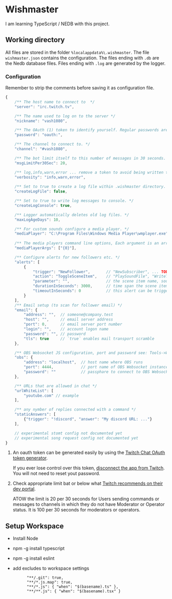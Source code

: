 # Wishmaster
I am learning TypeScript / NEDB with this project.

## Working directory
All files are stored in the folder ```%localappdata%\.wishmaster```. 
The file ```wishmaster.json``` contains the configuration.
The files ending with ```.db``` are the Nedb database files.
Files ending with ```.log``` are generated by the logger.

### Configuration
Remember to strip the comments before saving it as configuration file.
```javascript
{
	/** The host name to connect to  */
	"server": "irc.twitch.tv", 

	/** The name used to log on to the server */
	"nickname": "vash1080", 

	/** The OAuth (1) token to identify yourself. Regular passwords are not supported. */
	"password": "oauth:",

	/** The channel to connect to. */
	"channel": "#vash1080",

	/** The bot limit itself to this number of messages in 30 seconds. (2) */
	"msgLimitPer30Sec": 20,

	/** log,info,warn,error ... remove a token to avoid being written to log file. */
	"verbosity": "info,warn,error",
	
	/** Set to true to create a log file within .wishmaster directory. */
	"createLogFile": false,

	/** Set to true to write log messages to console. */
	"createLogConsole": true,

	/** Logger automatically deletes old log files. */
	"maxLogAgeDays": 10,

	/** For custom sounds configure a media player. */
	"mediaPlayer": "C:\Program Files\Windows Media Player\wmplayer.exe",
	
	/** The media players command line options, Each argument is an array item. {0} is replaced by the sound file. */
	"mediaPlayerArgs": ["{0}"],

	/** Configure alerts for new followers etc. */
	"alerts": [
		{
			"trigger": "NewFollower",       // "NewSubscriber", ... TODO complete list and add doc
			"action": "ToggleSceneItem",    // "PlaySoundFile", "WriteTextMessage"
			"parameter": "",                // the scene item name, sound file name, text message
			"durationInSeconds": 3000,      // time span the scene item shall be visible and minimum time between other alerts
			"timeoutInSeconds": 0           // this alert can be triggered again after this timespan, if occurring in between it is dropped
		}
	], 
	/** Email setup (to scan for follower email) */
	"email": {
		"address": "",  // someone@company.test
		"host": "",     // email server address 
		"port": 0,      // email server port number
		"login": "",    // account logon name
		"password": "", // password
		"tls": true     // `true` enables mail transport scramble
	},

	/** OBS Websocket JS configuration, port and password see: Tools->WebSocket Server Settings */
	"obs": {
		"address": "localhost",  // host name where OBS runs
		"port": 4444,            // port name of OBS Websocket instance
		"password": ""           // passphare to connect to OBS Websocket
	},

	/** URLs that are allowed in chat */
	"urlWhiteList": [
		"youtube.com" // example
	],

	/** any nymber of replies connected with a command */
	"staticAnswers": [
		{"trigger": "!discord", "answer": "My discord URL: ..."}
	],

	// experimental stomt config not documented yet 
	// experimental song request config not documented yet 
}
```

1. An oauth token can be generated easily by using the 
[Twitch Chat OAuth token generator](https://twitchapps.com/tmi/). 

   If you ever lose control over this token, 
   [disconnect the app from Twitch](https://www.twitch.tv/settings/connections). 
   You will not need to reset yout password.

2. Check appropriate limit bat or below what 
[Twitch recommends on their dev portal](https://dev.twitch.tv/docs/irc).

   ATOW the limit is 20 per 30 seconds for Users sending commands or messages to 
   channels in which they do not have Moderator or Operator status. It is 100 per 30 
   seconds for moderators or operators.



## Setup Workspace
* Install Node
* npm -g install typescript
* npm -g install eslint
* add excludes to workspace settings

			"**/.git": true,
			"**/*.js.map": true,
			"**/*.js": { "when": "$(basename).ts" },
			"**/**.js": { "when": "$(basename).tsx" }
